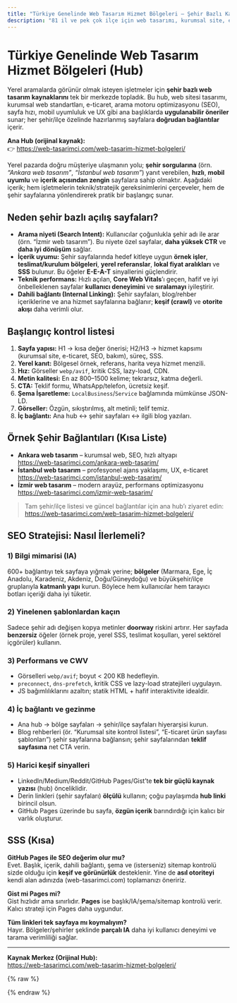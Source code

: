 ```yaml
---
title: "Türkiye Genelinde Web Tasarım Hizmet Bölgeleri – Şehir Bazlı Kaynak Merkezi"
description: "81 il ve pek çok ilçe için web tasarımı, kurumsal site, e-ticaret, SEO ve performans odaklı rehber. Ana hub: https://web-tasarimci.com/web-tasarim-hizmet-bolgeleri/"
---
```


# Türkiye Genelinde Web Tasarım Hizmet Bölgeleri (Hub)

Yerel aramalarda görünür olmak isteyen işletmeler için **şehir bazlı web tasarım kaynaklarını** tek bir merkezde topladık. Bu hub, web sitesi tasarımı, kurumsal web standartları, e-ticaret, arama motoru optimizasyonu (SEO), sayfa hızı, mobil uyumluluk ve UX gibi ana başlıklarda **uygulanabilir öneriler** sunar; her şehir/ilçe özelinde hazırlanmış sayfalara **doğrudan bağlantılar** içerir.

**Ana Hub (orijinal kaynak):**  
👉 https://web-tasarimci.com/web-tasarim-hizmet-bolgeleri/

Yerel pazarda doğru müşteriye ulaşmanın yolu; **şehir sorgularına** (örn. *“Ankara web tasarım”*, *“İstanbul web tasarım”*) yanıt verebilen, **hızlı**, **mobil uyumlu** ve **içerik açısından zengin** sayfalara sahip olmaktır. Aşağıdaki içerik; hem işletmelerin teknik/stratejik gereksinimlerini çerçeveler, hem de şehir sayfalarına yönlendirerek pratik bir başlangıç sunar.

## Neden şehir bazlı açılış sayfaları?

- **Arama niyeti (Search Intent):** Kullanıcılar çoğunlukla şehir adı ile arar (örn. “İzmir web tasarım”). Bu niyete özel sayfalar, **daha yüksek CTR** ve **daha iyi dönüşüm** sağlar.
- **İçerik uyumu:** Şehir sayfalarında hedef kitleye uygun **örnek işler**, **teslimat/kurulum bölgeleri**, **yerel referanslar**, **lokal fiyat aralıkları** ve **SSS** bulunur. Bu öğeler **E-E-A-T** sinyallerini güçlendirir.
- **Teknik performans:** Hızlı açılan, **Core Web Vitals**’ı geçen, hafif ve iyi önbelleklenen sayfalar **kullanıcı deneyimini** ve **sıralamayı** iyileştirir.
- **Dahili bağlantı (Internal Linking):** Şehir sayfaları, blog/rehber içeriklerine ve ana hizmet sayfalarına bağlanır; **keşif (crawl)** ve **otorite akışı** daha verimli olur.

## Başlangıç kontrol listesi

1. **Sayfa yapısı:** H1 → kısa değer önerisi; H2/H3 → hizmet kapsımı (kurumsal site, e-ticaret, SEO, bakım), süreç, SSS.  
2. **Yerel kanıt:** Bölgesel örnek, referans, harita veya hizmet menzili.  
3. **Hız:** Görseller `webp/avif`, kritik CSS, lazy-load, CDN.  
4. **Metin kalitesi:** En az 800–1500 kelime; tekrarsız, katma değerli.  
5. **CTA:** Teklif formu, WhatsApp/telefon, ücretsiz keşif.  
6. **Şema İşaretleme:** `LocalBusiness`/`Service` bağlamında mümkünse JSON-LD.  
7. **Görseller:** Özgün, sıkıştırılmış, alt metinli; telif temiz.  
8. **İç bağlantı:** Ana hub ↔ şehir sayfaları ↔ ilgili blog yazıları.

## Örnek Şehir Bağlantıları (Kısa Liste)

- **Ankara web tasarım** – kurumsal web, SEO, hızlı altyapı  
  https://web-tasarimci.com/ankara-web-tasarim/
- **İstanbul web tasarım** – profesyonel ajans yaklaşımı, UX, e-ticaret  
  https://web-tasarimci.com/istanbul-web-tasarim/
- **İzmir web tasarım** – modern arayüz, performans optimizasyonu  
  https://web-tasarimci.com/izmir-web-tasarim/

> Tam şehir/ilçe listesi ve güncel bağlantılar için ana hub’ı ziyaret edin:  
> https://web-tasarimci.com/web-tasarim-hizmet-bolgeleri/

## SEO Stratejisi: Nasıl İlerlemeli?

### 1) Bilgi mimarisi (IA)
600+ bağlantıyı tek sayfaya yığmak yerine; **bölgeler** (Marmara, Ege, İç Anadolu, Karadeniz, Akdeniz, Doğu/Güneydoğu) ve büyükşehir/ilçe gruplarıyla **katmanlı yapı** kurun. Böylece hem kullanıcılar hem tarayıcı botları içeriği daha iyi tüketir.

### 2) Yinelenen şablonlardan kaçın
Sadece şehir adı değişen kopya metinler **doorway** riskini artırır. Her sayfada **benzersiz** öğeler (örnek proje, yerel SSS, teslimat koşulları, yerel sektörel içgörüler) kullanın.

### 3) Performans ve CWV
- Görselleri `webp/avif`; boyut < 200 KB hedefleyin.  
- `preconnect`, `dns-prefetch`, kritik CSS ve lazy-load stratejileri uygulayın.  
- JS bağımlılıklarını azaltın; statik HTML + hafif interaktivite idealdir.

### 4) İç bağlantı ve gezinme
- Ana hub → bölge sayfaları → şehir/ilçe sayfaları hiyerarşisi kurun.  
- Blog rehberleri (ör. “Kurumsal site kontrol listesi”, “E-ticaret ürün sayfası şablonları”) şehir sayfalarına bağlansın; şehir sayfalarından **teklif sayfasına** net CTA verin.

### 5) Harici keşif sinyalleri
- LinkedIn/Medium/Reddit/GitHub Pages/Gist’te **tek bir güçlü kaynak yazısı** (hub) önceliklidir.  
- Derin linkleri (şehir sayfaları) **ölçülü** kullanın; çoğu paylaşımda **hub linki** birincil olsun.  
- GitHub Pages üzerinde bu sayfa, **özgün içerik** barındırdığı için kalıcı bir varlık oluşturur.

## SSS (Kısa)

**GitHub Pages ile SEO değerim olur mu?**  
Evet. Başlık, içerik, dahili bağlantı, şema ve (isterseniz) sitemap kontrolü sizde olduğu için **keşif ve görünürlük** desteklenir. Yine de **asıl otoriteyi** kendi alan adınızda (web-tasarimci.com) toplamanızı öneririz.

**Gist mi Pages mi?**  
Gist hızlıdır ama sınırlıdır. **Pages** ise başlık/IA/şema/sitemap kontrolü verir. Kalıcı strateji için Pages daha uygundur.

**Tüm linkleri tek sayfaya mı koymalıyım?**  
Hayır. Bölgeler/şehirler şeklinde **parçalı IA** daha iyi kullanıcı deneyimi ve tarama verimliliği sağlar.

---

**Kaynak Merkez (Orijinal Hub):**  
https://web-tasarimci.com/web-tasarim-hizmet-bolgeleri/

{% raw %}
<script type="application/ld+json">
{
  "@context": "https://schema.org",
  "@type": "ItemList",
  "name": "Şehir Bazlı Web Tasarım Kaynakları",
  "itemListElement": [
    {"@type":"ListItem","position":1,"url":"https://web-tasarimci.com/ankara-web-tasarim/"},
    {"@type":"ListItem","position":2,"url":"https://web-tasarimci.com/istanbul-web-tasarim/"},
    {"@type":"ListItem","position":3,"url":"https://web-tasarimci.com/izmir-web-tasarim/"},
    {"@type":"ListItem","position":4,"url":"https://web-tasarimci.com/bursa-web-tasarim/"},
    {"@type":"ListItem","position":5,"url":"https://web-tasarimci.com/kocaeli-web-tasarim/"},
    {"@type":"ListItem","position":6,"url":"https://web-tasarimci.com/antalya-web-tasarim/"},
    {"@type":"ListItem","position":7,"url":"https://web-tasarimci.com/konya-web-tasarim-2/"},
    {"@type":"ListItem","position":8,"url":"https://web-tasarimci.com/izmir-web-tasarim-firmalari/"},
    {"@type":"ListItem","position":9,"url":"https://web-tasarimci.com/istanbul-web-tasarim-firmalari/"},
    {"@type":"ListItem","position":10,"url":"https://web-tasarimci.com/ankara-web-tasarim-firmalari/"}
  ]
}
</script>
{% endraw %}
